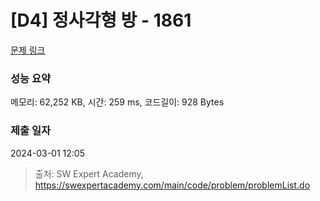 # [D4] 정사각형 방 - 1861 

[문제 링크](https://swexpertacademy.com/main/code/problem/problemDetail.do?contestProbId=AV5LtJYKDzsDFAXc) 

### 성능 요약

메모리: 62,252 KB, 시간: 259 ms, 코드길이: 928 Bytes

### 제출 일자

2024-03-01 12:05



> 출처: SW Expert Academy, https://swexpertacademy.com/main/code/problem/problemList.do